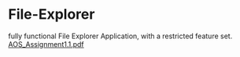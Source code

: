 # File-Explorer
fully functional File Explorer Application, with a restricted feature set.
[AOS_Assignment1.1.pdf](https://github.com/padam2502/File-Explorer/files/7799559/AOS_Assignment1.1.pdf)
